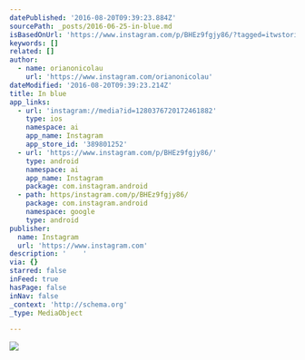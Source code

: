 ```yaml
---
datePublished: '2016-08-20T09:39:23.884Z'
sourcePath: _posts/2016-06-25-in-blue.md
isBasedOnUrl: 'https://www.instagram.com/p/BHEz9fgjy86/?tagged=itwstories'
keywords: []
related: []
author:
  - name: orianonicolau
    url: 'https://www.instagram.com/orianonicolau'
dateModified: '2016-08-20T09:39:23.214Z'
title: In blue
app_links:
  - url: 'instagram://media?id=1280376720172461882'
    type: ios
    namespace: ai
    app_name: Instagram
    app_store_id: '389801252'
  - url: 'https://www.instagram.com/p/BHEz9fgjy86/'
    type: android
    namespace: ai
    app_name: Instagram
    package: com.instagram.android
  - path: https/instagram.com/p/BHEz9fgjy86/
    package: com.instagram.android
    namespace: google
    type: android
publisher:
  name: Instagram
  url: 'https://www.instagram.com'
description: '    '
via: {}
starred: false
inFeed: true
hasPage: false
inNav: false
_context: 'http://schema.org'
_type: MediaObject

---
```

![    ](https://the-grid-user-content.s3-us-west-2.amazonaws.com/ae600e4c-e0f3-4153-b8c8-929ec892e59a.png)